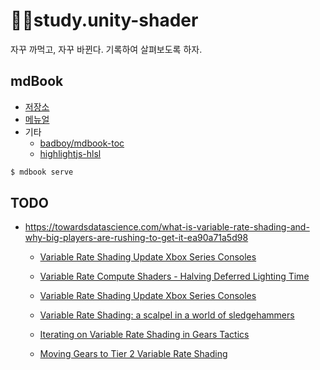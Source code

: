 # 📄🌔study.unity-shader

자꾸 까먹고, 자꾸 바뀐다. 기록하여 살펴보도록 하자.

## mdBook

- [저장소](https://github.com/rust-lang/mdBook)
- [메뉴얼](https://rust-lang.github.io/mdBook/)
- 기타
  - [badboy/mdbook-toc](https://github.com/badboy/mdbook-toc)
  - [highlightjs-hlsl](https://github.com/highlightjs/highlightjs-hlsl)

``` zsh
$ mdbook serve
```



## TODO

- https://towardsdatascience.com/what-is-variable-rate-shading-and-why-big-players-are-rushing-to-get-it-ea90a71a5d98
  - [Variable Rate Shading Update Xbox Series Consoles](https://youtu.be/pPyN9r5QNbs)
  - [Variable Rate Compute Shaders - Halving Deferred Lighting Time](https://youtu.be/Sswuj7BFjGo)
  - [Variable Rate Shading Update Xbox Series Consoles](https://youtu.be/pPyN9r5QNbs)
  - [Variable Rate Shading: a scalpel in a world of sledgehammers](https://devblogs.microsoft.com/directx/variable-rate-shading-a-scalpel-in-a-world-of-sledgehammers/)

  - [Iterating on Variable Rate Shading in Gears Tactics](https://devblogs.microsoft.com/directx/gears-tactics-vrs/)
  - [Moving Gears to Tier 2 Variable Rate Shading](https://devblogs.microsoft.com/directx/gears-vrs-tier2/)

